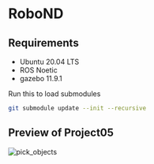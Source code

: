 # RoboND

## Requirements

- Ubuntu 20.04 LTS
- ROS Noetic
- gazebo 11.9.1

Run this to load submodules

```bash
git submodule update --init --recursive
```

## Preview of Project05

![pick_objects](project05/pick_objects.gif)